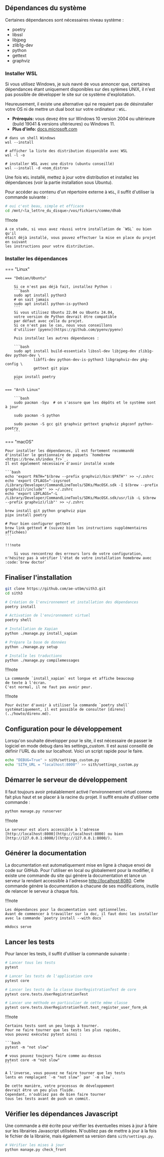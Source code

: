 ## Dépendances du système

Certaines dépendances sont nécessaires niveau système :

- poetry
- libssl
- libjpeg
- zlib1g-dev
- python
- gettext
- graphviz

### Installer WSL

Si vous utilisez Windows, je suis navré
de vous annoncer que, certaines dépendances étant uniquement disponibles sur des sytèmes UNIX,
il n'est pas possible de développer le site sur ce système d'exploitation.

Heureusement, il existe une alternative qui ne requiert pas de désinstaller votre
OS ni de mettre un dual boot sur votre ordinateur : `WSL`.

- **Prérequis:** vous devez être sur Windows 10 version 2004 ou ultérieure (build 19041 & versions ultérieures) ou Windows 11.
- **Plus d'info:** [docs.microsoft.com](https://docs.microsoft.com/fr-fr/windows/wsl/install)

```shell
# dans un shell Windows
wsl --install

# afficher la liste des distribution disponible avec WSL
wsl -l -o

# installer WSL avec une distro (ubuntu conseillé)
wsl --install -d <nom_distro>
```

Une fois `WSL` installé, mettez à jour votre distribution et
installez les dépendances (voir la partie installation sous Ubuntu).

Pour accéder au contenu d'un répertoire externe à `WSL`,
il suffit d'utiliser la commande suivante :

```bash
# oui c'est beau, simple et efficace
cd /mnt/<la_lettre_du_disque>/vos/fichiers/comme/dhab
```

!!!note

    A ce stade, si vous avez réussi votre installation de `WSL` ou bien qu'il
    était déjà installé, vous pouvez effectuer la mise en place du projet en suivant
    les instructions pour votre distribution.

### Installer les dépendances

=== "Linux"

    === "Debian/Ubuntu"

        Si ce n'est pas déjà fait, installez Python :    
        ```bash
        sudo apt install python3
        # on sait jamais
        sudo apt install python-is-python3
        ```
        Si vous utilisez Ubuntu 22.04 ou Ubuntu 24.04,
        votre version de Python devrait être compatible
        par défaut avec celle du projet.
        Si ce n'est pas le cas, nous vous conseillons
        d'utiliser [pyenv](https://github.com/pyenv/pyenv)

        Puis installez les autres dépendances :
        
        ```bash
        sudo apt install build-essentials libssl-dev libjpeg-dev zlib1g-dev python-dev \
                 libffi-dev python-dev-is-python3 libgraphviz-dev pkg-config \
                 gettext git pipx

        pipx install poetry
        ```

    === "Arch Linux"
    
        ```bash
        sudo pacman -Syu  # on s'assure que les dépôts et le système sont à jour

        sudo pacman -S python
        
        sudo pacman -S gcc git graphviz gettext graphviz pkgconf python-poetry
        ```

=== "macOS"

    Pour installer les dépendances, il est fortement recommandé d'installer le gestionnaire de paquets `homebrew <https://brew.sh/index_fr>`_.  
    Il est également nécessaire d'avoir installé xcode
    
    ```bash
    echo 'export PATH="$(brew --prefix graphviz)/bin:$PATH"' >> ~/.zshrc
    echo 'export CFLAGS="-isysroot /Library/Developer/CommandLineTools/SDKs/MacOSX.sdk -I $(brew --prefix graphviz)/include"' >> ~/.zshrc
    echo 'export LDFLAGS="-L /Library/Developer/CommandLineTools/SDKs/MacOSX.sdk/usr/lib -L $(brew --prefix graphviz)/lib"' >> ~/.zshrc
    
    brew install git python graphviz pipx
    pipx install poetry
    
    # Pour bien configurer gettext
    brew link gettext # (suivez bien les instructions supplémentaires affichées)
    ```
    
    !!!note
    
        Si vous rencontrez des erreurs lors de votre configuration, n'hésitez pas à vérifier l'état de votre installation homebrew avec :code:`brew doctor`


## Finaliser l'installation

```bash
git clone https://github.com/ae-utbm/sith3.git
cd sith3

# Création de l'environnement et installation des dépendances
poetry install

# Activation de l'environnement virtuel
poetry shell

# Installation de Xapian
python ./manage.py install_xapian

# Prépare la base de données
python ./manage.py setup

# Installe les traductions
python ./manage.py compilemessages
```

!!!note

    La commande `install_xapian` est longue et affiche beaucoup
    de texte à l'écran.
    C'est normal, il ne faut pas avoir peur.

!!!note

    Pour éviter d'avoir à utiliser la commande `poetry shell`
    systématiquement, il est possible de consulter [direnv](../howto/direnv.md).

## Configuration pour le développement

Lorsqu'on souhaite développer pour le site,
il est nécessaire de passer le logiciel en mode debug 
dans les settings_custom. 
Il est aussi conseillé de définir l'URL du site sur localhost.
Voici un script rapide pour le faire.

```bash
echo "DEBUG=True" > sith/settings_custom.py
echo 'SITH_URL = "localhost:8000"' >> sith/settings_custom.py
```

## Démarrer le serveur de développement

Il faut toujours avoir préalablement activé 
l'environnement virtuel comme fait plus haut 
et se placer à la racine du projet.
Il suffit ensuite d'utiliser cette commande :

```bash
python manage.py runserver
```

!!!note

    Le serveur est alors accessible à l'adresse
    [http://localhost:8000](http://localhost:8000) ou bien [http://127.0.0.1:8000/](http://127.0.0.1:8000/).

## Générer la documentation

La documentation est automatiquement mise en ligne à chaque envoi de code sur GitHub.
Pour l'utiliser en local ou globalement pour la modifier,
il existe une commande du site qui génère 
la documentation et lance un serveur la rendant
accessible à l'adresse [http://localhost:8080](http://localhost:8000).
Cette commande génère la documentation à 
chacune de ses modifications,
inutile de relancer le serveur à chaque fois.

!!!note

    Les dépendances pour la documentation sont optionnelles.
    Avant de commencer à travailler sur la doc, il faut donc les installer
    avec la commande `poetry install --with docs`

```bash
mkdocs serve
```

## Lancer les tests

Pour lancer les tests, il suffit d'utiliser 
la commande suivante :

```bash
# Lancer tous les tests
pytest

# Lancer les tests de l'application core
pytest core

# Lancer les tests de la classe UserRegistrationTest de core
pytest core.tests.UserRegistrationTest

# Lancer une méthode en particulier de cette même classe
pytest core.tests.UserRegistrationTest.test_register_user_form_ok
```

!!!note

    Certains tests sont un peu longs à tourner.
    Pour ne faire tourner que les tests les plus rapides,
    vous pouvez exécutez pytest ainsi :

    ```bash
    pytest -m "not slow"

    # vous pouvez toujours faire comme au-dessus
    pytest core -m "not slow"
    ```

    A l'inverse, vous pouvez ne faire tourner que les tests
    lents en remplaçant `-m "not slow"` par `-m slow`.

    De cette manière, votre processus de développement
    devrait être un peu plus fluide.
    Cependant, n'oubliez pas de bien faire tourner
    tous les tests avant de push un commit.



## Vérifier les dépendances Javascript

Une commande a été écrite pour vérifier les éventuelles mises
à jour à faire sur les librairies Javascript utilisées.
N'oubliez pas de mettre à jour à la fois le fichier
de la librairie, mais également sa version dans `sith/settings.py`.

```bash
# Vérifier les mises à jour
python manage.py check_front
```
